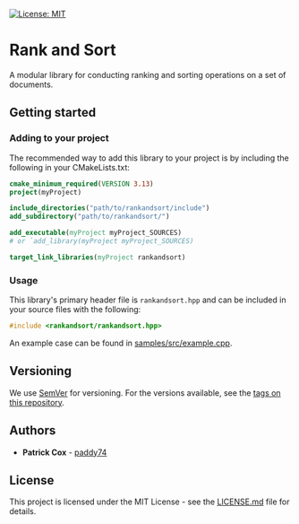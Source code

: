 [![License: MIT](https://img.shields.io/badge/License-MIT-yellow.svg)](https://opensource.org/licenses/MIT)

# Rank and Sort

A modular library for conducting ranking and sorting operations on a set of documents.

## Getting started

### Adding to your project

The recommended way to add this library to your project is by including the following in your CMakeLists.txt:

```cmake
cmake_minimum_required(VERSION 3.13)
project(myProject)

include_directories("path/to/rankandsort/include")
add_subdirectory("path/to/rankandsort/")

add_executable(myProject myProject_SOURCES)
# or `add_library(myProject myProject_SOURCES)

target_link_libraries(myProject rankandsort)
```

### Usage

This library's primary header file is `rankandsort.hpp` and can be included in your source files with the following:

```cpp
#include <rankandsort/rankandsort.hpp>
```

An example case can be found in [samples/src/example.cpp](samples/src/example.cpp).

## Versioning

We use [SemVer](http://semver.org/) for versioning. For the versions available, see the [tags on this repository](tags).

## Authors

- **Patrick Cox** - [paddy74](https://github.com/paddy74)

## License

This project is licensed under the MIT License - see the [LICENSE.md](LICENSE.md) file for details.
